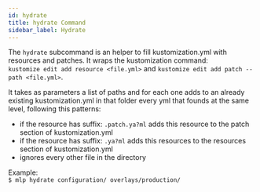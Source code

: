 ```yaml
---
id: hydrate
title: hydrate Command
sidebar_label: Hydrate
---
```

The `hydrate` subcommand is an helper to fill kustomization.yml with resources and patches. It wraps the kustomization command:  
`kustomize edit add resource <file.yml>` and `kustomize edit add patch --path <file.yml>`.

It takes as parameters a list of paths and for each one adds to an already existing kustomization.yml in that folder every yml that founds at the same level, following this patterns:
 
- if the resource has suffix: `.patch.ya?ml` adds this resource to the patch section of kustomization.yml
- if the resource has suffix: `.ya?ml` adds this resources to the resources section of kustomization.yml
- ignores every other file in the directory

Example:  
`$ mlp hydrate configuration/ overlays/production/`

